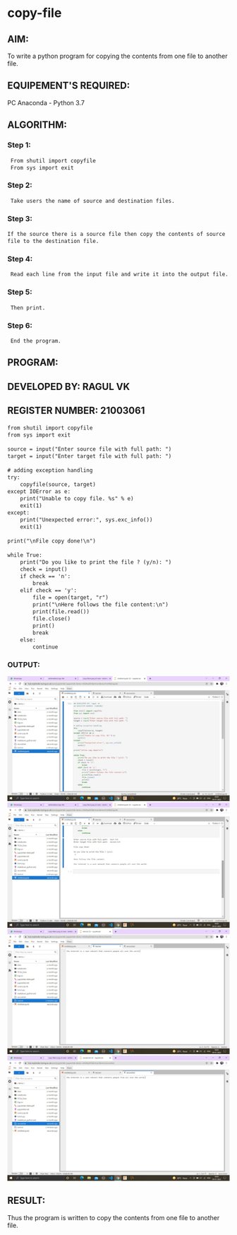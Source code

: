 # copy-file
## AIM:
To write a python program for copying the contents from one file to another file.
## EQUIPEMENT'S REQUIRED: 
PC
Anaconda - Python 3.7
## ALGORITHM: 
### Step 1:
     From shutil import copyfile
     From sys import exit
### Step 2: 
     Take users the name of source and destination files.
 ### Step 3: 
    If the source there is a source file then copy the contents of source file to the destination file.
### Step 4:  
     Read each line from the input file and write it into the output file.
### Step 5: 
     Then print.
### Step 6: 
     End the program.
## PROGRAM:
## DEVELOPED BY: RAGUL VK
## REGISTER NUMBER: 21003061
~~~
from shutil import copyfile
from sys import exit

source = input("Enter source file with full path: ")
target = input("Enter target file with full path: ")

# adding exception handling
try:
    copyfile(source, target)
except IOError as e:
    print("Unable to copy file. %s" % e)
    exit(1)
except:
    print("Unexpected error:", sys.exc_info())
    exit(1)

print("\nFile copy done!\n")

while True:
    print("Do you like to print the file ? (y/n): ")
    check = input()
    if check == 'n':
        break
    elif check == 'y':
        file = open(target, "r")
        print("\nHere follows the file content:\n")
        print(file.read())
        file.close()
        print()
        break
    else:
        continue
~~~
### OUTPUT:
![OUTPUT](output1.jpeg)
![output](output2.jpeg)
![output](output3.jpeg)
![output](output4.jpeg)

## RESULT:
Thus the program is written to copy the contents from one file to another file.
